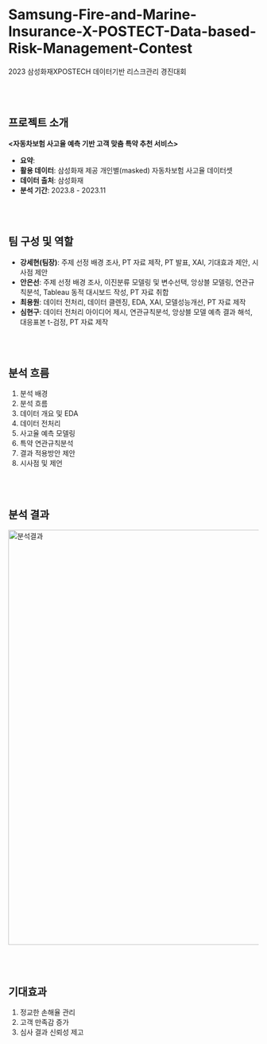 # Samsung-Fire-and-Marine-Insurance-X-POSTECT-Data-based-Risk-Management-Contest
2023 삼성화재XPOSTECH 데이터기반 리스크관리 경진대회

<br><br>
## 프로젝트 소개
**<자동차보험 사고율 예측 기반 고객 맞춤 특약 추천 서비스>**

- **요약**: 
- **활용 데이터**: 삼성화재 제공 개인별(masked) 자동차보험 사고율 데이터셋
- **데이터 출처**: 삼성화재
- **분석 기간**: 2023.8 - 2023.11

<br><br>
## 팀 구성 및 역할
- **강세현(팀장)**: 주제 선정 배경 조사, PT 자료 제작, PT 발표, XAI, 기대효과 제안, 시사점 제안
- **안은선**: 주제 선정 배경 조사, 이진분류 모델링 및 변수선택, 앙상블 모델링, 연관규칙분석, Tableau 동적 대시보드 작성, PT 자료 취합
- **최용원**: 데이터 전처리, 데이터 클렌징, EDA, XAI, 모델성능개선, PT 자료 제작
- **심현구**: 데이터 전처리 아이디어 제시, 연관규칙분석, 앙상블 모델 예측 결과 해석, 대응표본 t-검정, PT 자료 제작

<br><br>
## 분석 흐름
1. 분석 배경
2. 분석 흐름
3. 데이터 개요 및 EDA
4. 데이터 전처리
5. 사고율 예측 모델링
6. 특약 연관규칙분석
7. 결과 적용방안 제안
8. 시사점 및 제언

<br><br>
## 분석 결과
<img width="835" alt="분석결과" src="https://github.com/99shimshim/Samsung-Fire-and-Marine-Insurance-X-POSTECT-Data-based-Risk-Management-Contest/assets/140596861/268aea77-77a1-4902-811c-ee1470c63616">


<br><br>
## 기대효과
1. 정교한 손해율 관리
2. 고객 만족감 증가
3. 심사 결과 신뢰성 제고
   
